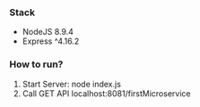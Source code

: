 ### Stack
- NodeJS 8.9.4
- Express ^4.16.2

### How to run?
1. Start Server:
node index.js
2. Call GET API
localhost:8081/firstMicroservice
